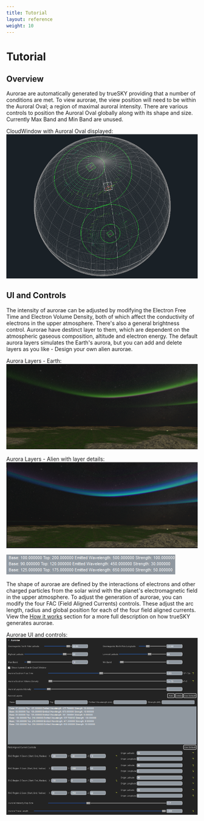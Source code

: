 ```yaml
---
title: Tutorial
layout: reference
weight: 10
---
```







Tutorial
====================

Overview
-----------------
Aurorae are automatically generated by trueSKY providing that a number of conditions are met.
To view aurorae, the view position will need to be within the Auroral Oval; a region of maximal auroral intensity. There are various controls to position the Auroral Oval globally along with its shape and size. Currently Max Band and Min Band are unused.

CloudWindow with Auroral Oval displayed:
![](/images/aurorae/auroraeCloudWindowView.png)



UI and Controls
-----------------
The intensity of aurorae can be adjusted by modifying the Electron Free Time and Electron Volume Density, both of which affect the conductivity of electrons in the upper atmosphere. There's also a general brightness control.
Aurorae have destinct layer to them, which are dependent on the atmospheric gaseous composition, altitude and electron energy. The default aurora layers simulates the Earth's aurora, but you can add and delete layers as you like - Design your own alien aurorae.

Aurora Layers - Earth:
![](/images/aurorae/auroraeLayerEarth.png)


Aurora Layers - Alien with layer details:
![](/images/aurorae/auroraeLayerAlien.png)


![](/images/aurorae/auroraeLayerAlienDetails.png)



The shape of aurorae are defined by the interactions of electrons and other charged particles from the solar wind with the planet's electromagnetic field in the upper atmosphere. To adjust the generation of aurorae, you can modify the four FAC (Field Aligned Currents) controls. These adjust the arc length, radius and global position for each of the four field aligned currents. View the [How it works](works.html) section for a more full description on how trueSKY generates aurorae.

Aurorae UI and controls:
![](/images/aurorae/auroraeSkyUI.png)

